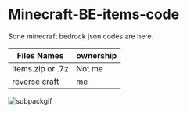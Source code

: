 # Minecraft-BE-items-code


Sone minecraft bedrock json codes are here. 


| Files Names        |    ownership  |
| -----------------  | ------------- |
| items.zip or .7z   |    Not me     |
| reverse craft      |      me      |


![subpackgif](https://github.com/user-attachments/assets/338667b6-03b5-4711-861e-e1e51f0bb062)
